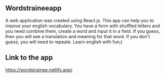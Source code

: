 ## Wordstraineeapp

A web application was created using React.js.
This app can help you to impove your english vocabulary.
You have a form with shuffled letters and you need combine them, create a word and input it in a field. If you guess, then you will see a translation and meaning for that word. If you don't guess, you will need to repeate. 
Learn english with fun;)

## Link to the app

https://wordstrainee.netlify.app/
